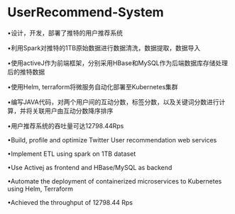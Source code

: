 # UserRecommend-System
•设计，开发，部署了推特的用户推荐系统

•利用Spark对推特的1TB原始数据进行数据清洗，数据提取，数据导入

•使用activeJ作为前端框架，分别采用HBase和MySQL作为后端数据库存储处理后的推特数据

•使用Helm, terraform将微服务自动化部署至Kubernetes集群

•编写JAVA代码，对两个用户间的互动分数，标签分数，以及关键词分数进行计算，并将关联用户由互动分数降序排序

•用户推荐系统的吞吐量可达12798.44Rps

•Build, profile and optimize Twitter User recommendation web services

•Implement ETL using spark on 1TB dataset

•Use Activej as frontend and HBase/MySQL as backend

•Automate the deployment of containerized microservices to Kubernetes using Helm, Terraform

•Achieved the throughput of 12798.44 Rps



